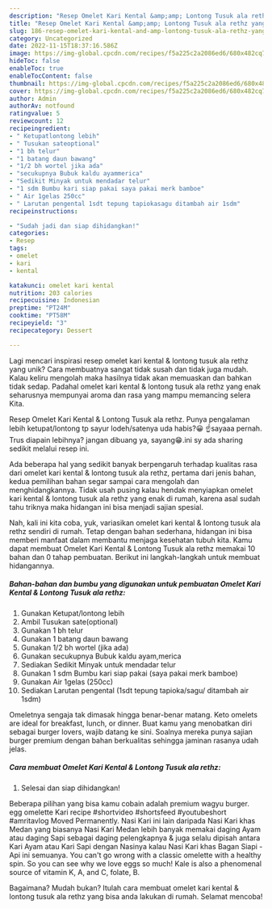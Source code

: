 ```yaml
---
description: "Resep Omelet Kari Kental &amp;amp; Lontong Tusuk ala rethz yang Bisa Manjain Lidah"
title: "Resep Omelet Kari Kental &amp;amp; Lontong Tusuk ala rethz yang Bisa Manjain Lidah"
slug: 186-resep-omelet-kari-kental-and-amp-lontong-tusuk-ala-rethz-yang-bisa-manjain-lidah
category: Uncategorized
date: 2022-11-15T18:37:16.586Z
image: https://img-global.cpcdn.com/recipes/f5a225c2a2086ed6/680x482cq70/omelet-kari-kental-lontong-tusuk-ala-rethz-foto-resep-utama.jpg
hideToc: false
enableToc: true
enableTocContent: false
thumbnail: https://img-global.cpcdn.com/recipes/f5a225c2a2086ed6/680x482cq70/omelet-kari-kental-lontong-tusuk-ala-rethz-foto-resep-utama.jpg
cover: https://img-global.cpcdn.com/recipes/f5a225c2a2086ed6/680x482cq70/omelet-kari-kental-lontong-tusuk-ala-rethz-foto-resep-utama.jpg
author: Admin
authorAv: notfound
ratingvalue: 5
reviewcount: 12
recipeingredient:
- " Ketupatlontong lebih"
- " Tusukan sateoptional"
- "1 bh telur"
- "1 batang daun bawang"
- "1/2 bh wortel jika ada"
- "secukupnya Bubuk kaldu ayammerica"
- "Sedikit Minyak untuk mendadar telur"
- "1 sdm Bumbu kari siap pakai saya pakai merk bamboe"
- " Air 1gelas 250cc"
- " Larutan pengental 1sdt tepung tapiokasagu ditambah air 1sdm"
recipeinstructions:

- "Sudah jadi dan siap dihidangkan!"
categories:
- Resep
tags:
- omelet
- kari
- kental

katakunci: omelet kari kental 
nutrition: 203 calories
recipecuisine: Indonesian
preptime: "PT24M"
cooktime: "PT58M"
recipeyield: "3"
recipecategory: Dessert

---
```





Lagi mencari inspirasi resep omelet kari kental &amp; lontong tusuk ala rethz yang unik? Cara membuatnya sangat tidak susah dan tidak juga mudah. Kalau keliru mengolah maka hasilnya tidak akan memuaskan dan bahkan tidak sedap. Padahal omelet kari kental &amp; lontong tusuk ala rethz yang enak seharusnya mempunyai aroma dan rasa yang mampu memancing selera Kita.





Resep Omelet Kari Kental &amp; Lontong Tusuk ala rethz. Punya pengalaman lebih ketupat/lontong tp sayur lodeh/satenya uda habis?😀 ☝sayaaa pernah. Trus diapain lebihnya? jangan dibuang ya, sayang😁.ini sy ada sharing sedikit melalui resep ini.

Ada beberapa hal yang sedikit banyak berpengaruh terhadap kualitas rasa dari omelet kari kental &amp; lontong tusuk ala rethz, pertama dari jenis bahan, kedua pemilihan bahan segar sampai cara mengolah dan menghidangkannya. Tidak usah pusing kalau hendak menyiapkan omelet kari kental &amp; lontong tusuk ala rethz yang enak di rumah, karena asal sudah tahu triknya maka hidangan ini bisa menjadi sajian spesial.






Nah, kali ini kita coba, yuk, variasikan omelet kari kental &amp; lontong tusuk ala rethz sendiri di rumah. Tetap dengan bahan sederhana, hidangan ini bisa memberi manfaat dalam membantu menjaga kesehatan tubuh kita. Kamu dapat membuat Omelet Kari Kental &amp; Lontong Tusuk ala rethz memakai 10 bahan dan 0 tahap pembuatan. Berikut ini langkah-langkah untuk membuat hidangannya.

<!--inarticleads1-->

##### Bahan-bahan dan bumbu yang digunakan untuk pembuatan Omelet Kari Kental &amp; Lontong Tusuk ala rethz:

1. Gunakan  Ketupat/lontong lebih
1. Ambil  Tusukan sate(optional)
1. Gunakan 1 bh telur
1. Gunakan 1 batang daun bawang
1. Gunakan 1/2 bh wortel (jika ada)
1. Gunakan secukupnya Bubuk kaldu ayam,merica
1. Sediakan Sedikit Minyak untuk mendadar telur
1. Gunakan 1 sdm Bumbu kari siap pakai (saya pakai merk bamboe)
1. Gunakan  Air 1gelas (250cc)
1. Sediakan  Larutan pengental (1sdt tepung tapioka/sagu/ ditambah air 1sdm)


Omeletnya sengaja tak dimasak hingga benar-benar matang. Keto omelets are ideal for breakfast, lunch, or dinner. Buat kamu yang menobatkan diri sebagai burger lovers, wajib datang ke sini. Soalnya mereka punya sajian burger premium dengan bahan berkualitas sehingga jaminan rasanya udah jelas. 

<!--inarticleads2-->

##### Cara membuat Omelet Kari Kental &amp; Lontong Tusuk ala rethz:


1. Selesai dan siap dihidangkan!

Beberapa pilihan yang bisa kamu cobain adalah premium wagyu burger. egg omelette Kari recipe #shortvideo #shortsfeed #youtubeshort #amritavlog Moved Permanently. Nasi Kari ini lain daripada Nasi Kari khas Medan yang biasanya Nasi Kari Medan lebih banyak memakai daging Ayam atau daging Sapi sebagai daging pelengkapnya &amp; juga selalu dipisah antara Kari Ayam atau Kari Sapi dengan Nasinya kalau Nasi Kari khas Bagan Siapi - Api ini semuanya. You can&#39;t go wrong with a classic omelette with a healthy spin. So you can see why we love eggs so much! Kale is also a phenomenal source of vitamin K, A, and C, folate, B. 

Bagaimana? Mudah bukan? Itulah cara membuat omelet kari kental &amp; lontong tusuk ala rethz yang bisa anda lakukan di rumah. Selamat mencoba!
